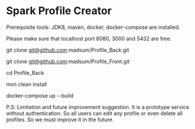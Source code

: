# Spark Profile Creator
Prerequisite tools: JDK8, maven, docker, docker-compose are installed.

Please make sure that localhost port 8080, 3000 and 5432 are free. 

git clone git@github.com:madsum/Profile_Back.git

git clone git@github.com:madsum/Profile_Front.git

cd Profile_Back

mvn clean install

docker-compose up --build

P.S: Limitation and future improvement suggestion. It is a prototype service without authentication. So all users can edit any profile or even delete all profiles. So we must improve it in the future. 




